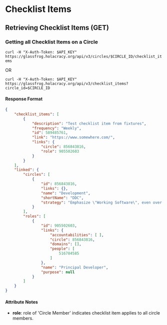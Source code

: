 Checklist Items
==========

Retrieving Checklist Items (GET)
--------------------------

### Getting all Checklist Items on a Circle

`curl -H "X-Auth-Token: $API_KEY" https://glassfrog.holacracy.org/api/v3/circles/$CIRCLE_ID/checklist_items`

OR

`curl -H "X-Auth-Token: $API_KEY" https://glassfrog.holacracy.org/api/v3/checklist_items?circle_id=$CIRCLE_ID`


#### Response Format

```json
{
    "checklist_items": [
        {
            "description": "Test checklist item from fixtures",
            "frequency": "Weekly",
            "id": 589485761,
            "link": "https://www.somewhere.com/",
            "links": {
                "circle": 856843816,
                "role": 905502603
            }
        }
    ],
    "linked": {
        "circles": [
            {
                "id": 856843816,
                "links": {},
                "name": "Development",
                "shortName": "DDC",
                "strategy": "Emphasize \"Working Software\", even over \"Comprehensive Documentation\""
            }
        ],
        "roles": [
            {
                "id": 905502603,
                "links": {
                    "accountabilities": [ ],
                    "circle": 856843816,
                    "domains": [],
                    "people": [
                        516784585
                    ]
                },
                "name": "Principal Developer",
                "purpose": null
            }
        ]
    }
}
```

#### Attribute Notes

* **role**:  role of 'Circle Member' indicates checklist item applies to all circle members.





